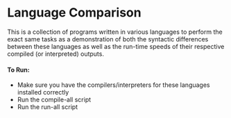 # Language Comparison

This is a collection of programs written in various languages to perform the exact same tasks as a demonstration of both the syntactic differences between these languages as well as the run-time speeds of their respective compiled (or interpreted) outputs.

#### To Run:
+ Make sure you have the compilers/interpreters for these languages installed correctly
+ Run the compile-all script
+ Run the run-all script
